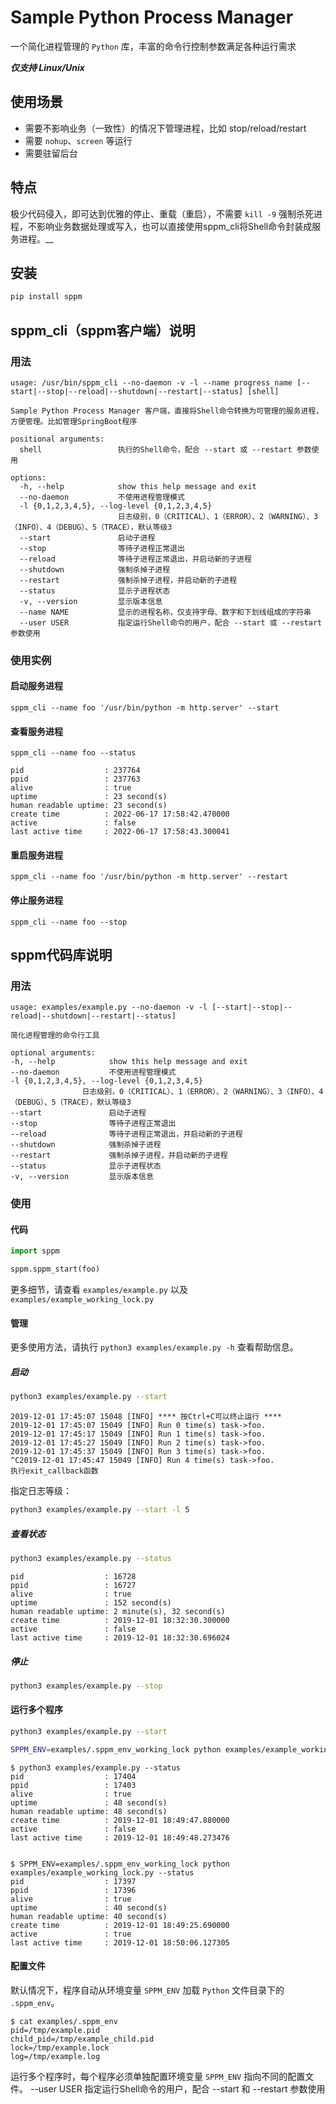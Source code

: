 # Sample Python Process Manager

一个简化进程管理的 `Python` 库，丰富的命令行控制参数满足各种运行需求

***仅支持 Linux/Unix***

## 使用场景
- 需要不影响业务（一致性）的情况下管理进程，比如 stop/reload/restart
- 需要 `nohup`、`screen` 等运行
- 需要驻留后台

## 特点
极少代码侵入，即可达到优雅的停止、重载（重启），不需要 `kill -9` 强制杀死进程，不影响业务数据处理或写入，也可以直接使用sppm_cli将Shell命令封装成服务进程。__

## 安装

```bash
pip install sppm
```

## sppm_cli（sppm客户端）说明

### 用法

    usage: /usr/bin/sppm_cli --no-daemon -v -l --name progress_name [--start|--stop|--reload|--shutdown|--restart|--status] [shell]
    
    Sample Python Process Manager 客户端，直接将Shell命令转换为可管理的服务进程，方便管理。比如管理SpringBoot程序
    
    positional arguments:
      shell                 执行的Shell命令，配合 --start 或 --restart 参数使用
    
    options:
      -h, --help            show this help message and exit
      --no-daemon           不使用进程管理模式
      -l {0,1,2,3,4,5}, --log-level {0,1,2,3,4,5}
                            日志级别，0（CRITICAL）、1（ERROR）、2（WARNING）、3（INFO）、4（DEBUG）、5（TRACE），默认等级3
      --start               启动子进程
      --stop                等待子进程正常退出
      --reload              等待子进程正常退出，并启动新的子进程
      --shutdown            强制杀掉子进程
      --restart             强制杀掉子进程，并启动新的子进程
      --status              显示子进程状态
      -v, --version         显示版本信息
      --name NAME           显示的进程名称，仅支持字母、数字和下划线组成的字符串
      --user USER           指定运行Shell命令的用户，配合 --start 或 --restart 参数使用

### 使用实例

#### 启动服务进程

`sppm_cli --name foo '/usr/bin/python -m http.server' --start`

#### 查看服务进程

`sppm_cli --name foo --status`

    pid                  : 237764
    ppid                 : 237763
    alive                : true
    uptime               : 23 second(s)
    human readable uptime: 23 second(s)
    create time          : 2022-06-17 17:58:42.470000
    active               : false
    last active time     : 2022-06-17 17:58:43.300041


#### 重启服务进程

`sppm_cli --name foo '/usr/bin/python -m http.server' --restart`

#### 停止服务进程

`sppm_cli --name foo --stop`

## sppm代码库说明

### 用法

    usage: examples/example.py --no-daemon -v -l [--start|--stop|--reload|--shutdown|--restart|--status]

    简化进程管理的命令行工具

    optional arguments:
    -h, --help            show this help message and exit
    --no-daemon           不使用进程管理模式
    -l {0,1,2,3,4,5}, --log-level {0,1,2,3,4,5}
                    日志级别，0（CRITICAL）、1（ERROR）、2（WARNING）、3（INFO）、4（DEBUG）、5（TRACE），默认等级3
    --start               启动子进程
    --stop                等待子进程正常退出
    --reload              等待子进程正常退出，并启动新的子进程
    --shutdown            强制杀掉子进程
    --restart             强制杀掉子进程，并启动新的子进程
    --status              显示子进程状态
    -v, --version         显示版本信息

### 使用

#### 代码

```python
import sppm

sppm.sppm_start(foo)
```

更多细节，请查看 `examples/example.py` 以及 `examples/example_working_lock.py`

#### 管理

更多使用方法，请执行 `python3 examples/example.py -h` 查看帮助信息。

##### 启动
```bash
python3 examples/example.py --start
```

    2019-12-01 17:45:07 15048 [INFO] **** 按Ctrl+C可以终止运行 ****
    2019-12-01 17:45:07 15049 [INFO] Run 0 time(s) task->foo.
    2019-12-01 17:45:17 15049 [INFO] Run 1 time(s) task->foo.
    2019-12-01 17:45:27 15049 [INFO] Run 2 time(s) task->foo.
    2019-12-01 17:45:37 15049 [INFO] Run 3 time(s) task->foo.
    ^C2019-12-01 17:45:47 15049 [INFO] Run 4 time(s) task->foo.
    执行exit_callback函数


指定日志等级：

```bash
python3 examples/example.py --start -l 5
```

##### 查看状态
```bash
python3 examples/example.py --status
```

    pid                  : 16728
    ppid                 : 16727
    alive                : true
    uptime               : 152 second(s)
    human readable uptime: 2 minute(s), 32 second(s)
    create time          : 2019-12-01 18:32:30.300000
    active               : false
    last active time     : 2019-12-01 18:32:30.696024


##### 停止
```bash
python3 examples/example.py --stop
```

#### 运行多个程序

```bash
python3 examples/example.py --start

SPPM_ENV=examples/.sppm_env_working_lock python examples/example_working_lock.py --start
```

    $ python3 examples/example.py --status
    pid                  : 17404
    ppid                 : 17403
    alive                : true
    uptime               : 48 second(s)
    human readable uptime: 48 second(s)
    create time          : 2019-12-01 18:49:47.880000
    active               : false
    last active time     : 2019-12-01 18:49:48.273476


    $ SPPM_ENV=examples/.sppm_env_working_lock python examples/example_working_lock.py --status
    pid                  : 17397
    ppid                 : 17396
    alive                : true
    uptime               : 40 second(s)
    human readable uptime: 40 second(s)
    create time          : 2019-12-01 18:49:25.690000
    active               : true
    last active time     : 2019-12-01 18:50:06.127305


#### 配置文件

默认情况下，程序自动从环境变量 `SPPM_ENV` 加载 `Python` 文件目录下的 `.sppm_env`。

    $ cat examples/.sppm_env
    pid=/tmp/example.pid
    child_pid=/tmp/example_child.pid
    lock=/tmp/example.lock
    log=/tmp/example.log

运行多个程序时，每个程序必须单独配置环境变量 `SPPM_ENV` 指向不同的配置文件。
      --user USER           指定运行Shell命令的用户，配合 --start 和 --restart 参数使用
